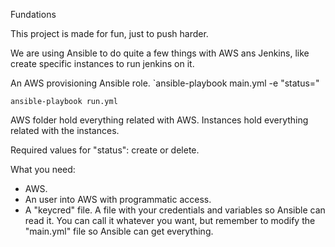 Fundations

This project is made for fun, just to push harder.

We are using Ansible to do quite a few things with AWS ans Jenkins, like create specific instances to run jenkins on it.

An AWS provisioning Ansible role.
`ansible-playbook main.yml -e "status="

`ansible-playbook run.yml`

AWS folder hold everything related with AWS.
Instances hold everything related with the instances.

Required values for "status": create or delete.

What you need:
- AWS.
- An user into AWS with programmatic access.
- A "keycred" file. A file with your credentials and variables so Ansible can read it.
You can call it whatever you want, but remember to modify the "main.yml" file so Ansible can get everything.
